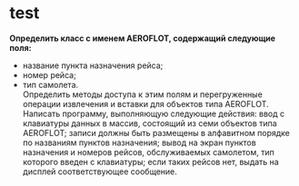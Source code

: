 # test
**Определить класс с именем АЕRОFLОТ, содержащий следующие поля:**

* название пункта назначения рейса;
* номер рейса;
* тип самолета.<br/>
Определить методы доступа к этим полям и перегруженные операции извлечения и вставки для объектов типа АЕRОFLОТ. Написать программу, выполняющую следующие действия:
ввод с клавиатуры данных в массив, состоящий из семи объектов типа АЕRОFLОТ; записи должны быть размещены в алфавитном порядке по названиям пунктов назначения;
вывод на экран пунктов назначения и номеров рейсов, обслуживаемых самолетом, тип которого введен с клавиатуры;
если таких рейсов нет, выдать на дисплей соответствующее сообщение.
